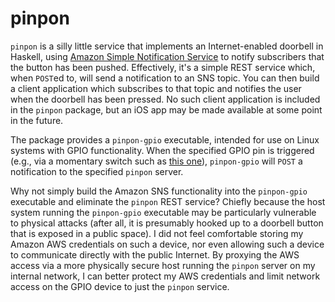 # pinpon

`pinpon` is a silly little service that implements an
Internet-enabled doorbell in Haskell, using
[Amazon Simple Notification Service](https://aws.amazon.com/sns/) to notify
subscribers that the button has been pushed. Effectively, it's a
simple REST service which, when `POST`ed to, will send a notification
to an SNS topic. You can then build a client application which
subscribes to that topic and notifies the user when the doorbell has
been pressed. No such client application is included in the `pinpon`
package, but an iOS app may be made available at some point in the
future.

The package provides a `pinpon-gpio` executable, intended for use on
Linux systems with GPIO functionality. When the specified GPIO pin is
triggered (e.g., via a momentary switch such as
[this one](https://www.e-switch.com/product-catalog/anti-vandal/product-lines/pv3-series-illuminated-sealed-long-life-anti-vandal-switches#.WHW8_7GZNE4)),
`pinpon-gpio` will `POST` a notification to the specified `pinpon`
server.

Why not simply build the Amazon SNS functionality into the
`pinpon-gpio` executable and eliminate the `pinpon` REST service?
Chiefly because the host system running the `pinpon-gpio` executable
may be particularly vulnerable to physical attacks (after all, it is
presumably hooked up to a doorbell button that is exposed in a public
space). I did not feel comfortable storing my Amazon AWS credentials
on such a device, nor even allowing such a device to communicate
directly with the public Internet. By proxying the AWS access via a
more physically secure host running the `pinpon` server on my internal
network, I can better protect my AWS credentials and limit network
access on the GPIO device to just the `pinpon` service.
